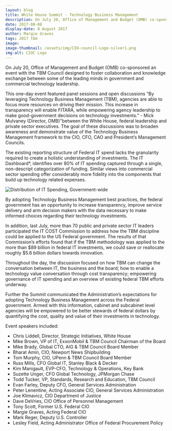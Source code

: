 ```yaml
---
layout: blog
title: White House Summit - Technology Business Management
description: On July 20, Office of Management and Budget (OMB) co-sponsored an event with the TBM Council designed to foster collaboration and knowledge exchange between some of the leading minds in government and commercial technology leadership.
date: 2017-08-08
display-date: 8 August 2017
author: Margie Graves
tags: 2017 tbm
image:
image-thumbnail: /assets/img/CIO-council-Logo-silver1.png
img-alt: CIOC Logo
---
```

On July 20, Office of Management and Budget (OMB) co-sponsored an event with the TBM Council designed to foster collaboration and knowledge exchange between some of the leading minds in government and commercial technology leadership.

This one-day event featured panel sessions and open discussions “By leveraging Technology Business Management (TBM), agencies are able to focus more resources on driving their mission. This increase in transparency will enable FITARA, while empowering agency leadership to make good-government decisions on technology investments.” - Mick Mulvaney (Director, OMB)"between the White House, federal leadership and private sector executives. The goal of these discussions was to broaden awareness and demonstrate value of the Technology Business Management framework to the CIO, CFO, CAO and President’s Management Councils.

The existing reporting structure of Federal IT spend lacks the granularity required to create a holistic understanding of investments. The IT Dashboard*, identifies over 80% of IT spending captured through a single, non-descript categorization of funding. Similar views into commercial sector spending offer considerably more fidelity into the components that build up technology related expenses.

![Distribution of IT Spending, Government-wide]({{site.baseurl}}/assets/img/blog/2017.08.08.png)

By adopting Technology Business Management best practices, the federal government has an opportunity to increase transparency, improve service delivery and arm decision makers with the data necessary to make informed choices regarding their technology investments.

In addition, last July, more than 70 public and private sector IT leaders participated the IT COST Commission to address how the TBM discipline could be applied to the US Federal government. The results of that Commission’s efforts found that if the TBM methodology was applied to the more than $89 billion in federal IT investments, we could save or reallocate roughly $5.6 billion dollars towards innovation.

Throughout the day, the discussion focused on how TBM can change the conversation between IT, the business and the board; how to enable a technology value conversation through cost transparency; empowering governance of IT spending and an overview of existing federal TBM efforts underway.

Further the Summit communicated the Administration’s expectations for adopting Technology Business Management across the Federal government. Armed with this information, cabinet and subcabinet level agencies will be empowered to be better stewards of federal dollars by quantifying the cost, quality and value of their investments in technology.

Event speakers included:  
* Chris Liddell, Director, Strategic Initiatives, White House
* Mike Brown, VP of IT, ExxonMobil & TBM Council Chairman of the Board
* Mike Brady, Global CTO, AIG & TBM Council Board Member
* Bharat Amin, CIO, Newport News Shipbuilding
* Tom Murphy, CIO, UPenn & TBM Council Board Member
* Russ Mills, CFO Global IT, Stanley Black & Decker
* Kim Manigault, EVP-CFO, Technology & Operations, Key Bank
* Suzette Unger, CFO Global Technology, JPMorgan Chase
* Todd Tucker, VP, Standards, Research and Education, TBM Council
* Evan Farley, Deputy CFO, General Services Administration
* Peter Lenentine, Acting Associate CIO, General Services Administration
* Joe Klimavicz, CIO Department of Justice
* Dave DeVries, CIO Office of Personnel Management
* Tony Scott, Former U.S. Federal CIO
* Margie Graves, Acting Federal CIO
* Mark Reger, Deputy U.S. Controller
* Lesley Field, Acting Administrator Office of Federal Procurement Policy
